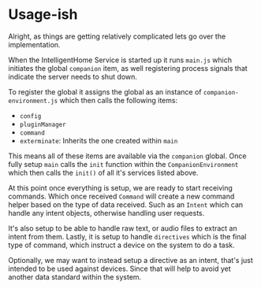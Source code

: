# Usage-ish

Alright, as things are getting relatively complicated lets go over the implementation.

When the IntelligentHome Service is started up it runs `main.js` which initiates the global `companion` item, as well registering process signals that indicate the server needs to shut down.

To register the global it assigns the global as an instance of `companion-environment.js` which then calls the following items:
  - `config`
  - `pluginManager`
  - `command`
  - `exterminate`: Inherits the one created within `main`

This means all of these items are available via the `companion` global. Once fully setup `main` calls the `init` function within the `CompanionEnvironment` which then calls the `init()` of all it's services listed above.

At this point once everything is setup, we are ready to start receiving commands. Which once received `Command` will create a new command helper based on the type of data received. Such as an `Intent` which can handle any intent objects, otherwise handling user requests.

It's also setup to be able to handle raw text, or audio files to extract an intent from them. Lastly, it is setup to handle `directives` which is the final type of command, which instruct a device on the system to do a task.

Optionally, we may want to instead setup a directive as an intent, that's just intended to be used against devices. Since that will help to avoid yet another data standard within the system. 
